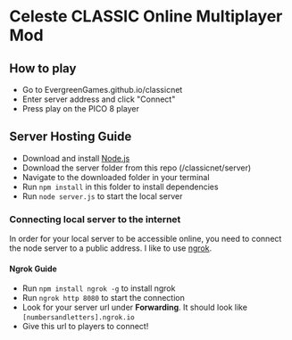 # Celeste CLASSIC Online Multiplayer Mod

## How to play
- Go to EvergreenGames.github.io/classicnet
- Enter server address and click "Connect"
- Press play on the PICO 8 player

## Server Hosting Guide
- Download and install [Node.js](https://nodejs.org)
- Download the server folder from this repo (/classicnet/server)
- Navigate to the downloaded folder in your terminal
- Run `npm install` in this folder to install dependencies
- Run `node server.js` to start the local server
### Connecting local server to the internet
In order for your local server to be accessible online, you need to connect the node server to a public address. I like to use [ngrok](https://ngrok.com).
#### Ngrok Guide
- Run `npm install ngrok -g` to install ngrok
- Run `ngrok http 8080` to start the connection
- Look for your server url under **Forwarding**. It should look like `[numbersandletters].ngrok.io`
- Give this url to players to connect!
